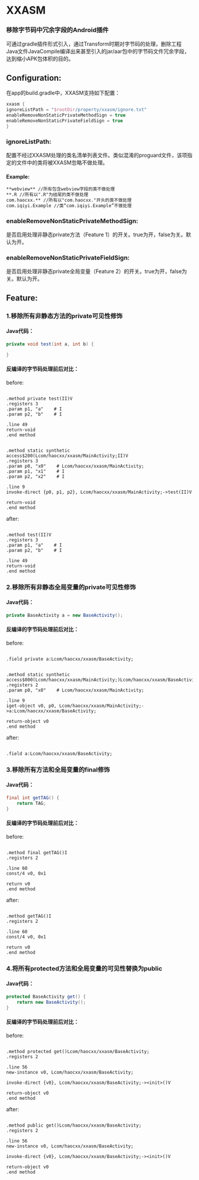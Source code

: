 # XXASM
### 移除字节码中冗余字段的Android插件
可通过gradle插件形式引入，通过Transform时期对字节码的处理，删除工程Java文件JavaCompile编译出来甚至引入的jar/aar包中的字节码文件冗余字段，达到缩小APK包体积的目的。

## Configuration:
在app的build.gradle中，XXASM支持如下配置：
```gradle
xxasm {
ignoreListPath = "$rootDir/property/xxasm/ignore.txt"
enableRemoveNonStaticPrivateMethodSign = true
enableRemoveNonStaticPrivateFieldSign = true
}
```
### ignoreListPath:
配置不经过XXASM处理的类名清单列表文件。类似混淆的proguard文件，该项指定的文件中的类将被XXASM忽略不做处理。
#### Example:
```txt
**webview** //所有包含webview字段的类不做处理
**.R //所有以".R"为结尾的类不做处理
com.haocxx.** //所有以"com.haocxx."开头的类不做处理
com.iqiyi.Example //类“com.iqiyi.Example”不做处理
```
### enableRemoveNonStaticPrivateMethodSign:
是否启用处理非静态private方法（Feature 1）的开关。true为开，false为关。默认为开。
### enableRemoveNonStaticPrivateFieldSign:
是否启用处理非静态private全局变量（Feature 2）的开关。true为开，false为关。默认为开。


## Feature:
### 1.移除所有非静态方法的private可见性修饰
#### Java代码：
```Java
private void test(int a, int b) {

}
```
#### 反编译的字节码处理前后对比：
before:
```decompiled-class

.method private test(II)V
.registers 3
.param p1, "a"    # I
.param p2, "b"    # I

.line 49
return-void
.end method


.method static synthetic access$200(Lcom/haocxx/xxasm/MainActivity;II)V
.registers 3
.param p0, "x0"    # Lcom/haocxx/xxasm/MainActivity;
.param p1, "x1"    # I
.param p2, "x2"    # I

.line 9
invoke-direct {p0, p1, p2}, Lcom/haocxx/xxasm/MainActivity;->test(II)V

return-void
.end method

```
after:
```decompiled-class

.method test(II)V
.registers 3
.param p1, "a"    # I
.param p2, "b"    # I

.line 49
return-void
.end method

```
### 2.移除所有非静态全局变量的private可见性修饰
#### Java代码：
```Java
private BaseActivity a = new BaseActivity();
```
#### 反编译的字节码处理前后对比：
before:
```decompiled-class

.field private a:Lcom/haocxx/xxasm/BaseActivity;


.method static synthetic access$000(Lcom/haocxx/xxasm/MainActivity;)Lcom/haocxx/xxasm/BaseActivity;
.registers 2
.param p0, "x0"    # Lcom/haocxx/xxasm/MainActivity;

.line 9
iget-object v0, p0, Lcom/haocxx/xxasm/MainActivity;->a:Lcom/haocxx/xxasm/BaseActivity;

return-object v0
.end method

```
after:
```decompiled-class

.field a:Lcom/haocxx/xxasm/BaseActivity;

```
### 3.移除所有方法和全局变量的final修饰
#### Java代码：
```Java
final int getTAG() {
    return TAG;
}
```
#### 反编译的字节码处理前后对比：
before:
```decompiled-class

.method final getTAG()I
.registers 2

.line 60
const/4 v0, 0x1

return v0
.end method

```
after:
```decompiled-class

.method getTAG()I
.registers 2

.line 60
const/4 v0, 0x1

return v0
.end method

```
### 4.将所有protected方法和全局变量的可见性替换为public
#### Java代码：
```Java
protected BaseActivity get() {
    return new BaseActivity();
}
```
#### 反编译的字节码处理前后对比：
before:
```decompiled-class

.method protected get()Lcom/haocxx/xxasm/BaseActivity;
.registers 2

.line 56
new-instance v0, Lcom/haocxx/xxasm/BaseActivity;

invoke-direct {v0}, Lcom/haocxx/xxasm/BaseActivity;-><init>()V

return-object v0
.end method

```
after:
```decompiled-class

.method public get()Lcom/haocxx/xxasm/BaseActivity;
.registers 2

.line 56
new-instance v0, Lcom/haocxx/xxasm/BaseActivity;

invoke-direct {v0}, Lcom/haocxx/xxasm/BaseActivity;-><init>()V

return-object v0
.end method

```
